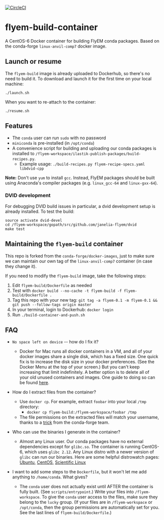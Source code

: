 [![CircleCI](https://circleci.com/gh/janelia-flyem/flyem-build-container/tree/master.svg?style=shield)](https://circleci.com/gh/janelia-flyem/flyem-build-container/tree/master)

# flyem-build-container

A CentOS-6 Docker container for building FlyEM conda packages.
Based on the conda-forge `linux-anvil-comp7` docker image.


## Launch or resume

The `flyem-build` image is already uploaded to Dockerhub, so there's no need to build it.
To download and launch it for the first time on your local machine:

```
./launch.sh
``` 

When you want to re-attach to the container:

```
./resume.sh
```


## Features

- The `conda` user can run `sudo` with no password
- `miniconda` is pre-installed (in `/opt/conda`)
- A convenience script for building and uploading our conda packages is installed to `/flyem-workspace/ilastik-publish-packages/build-recipes.py`.
   - Example usage: `./build-recipes.py flyem-recipe-specs.yaml libdvid-cpp`

**Note:** Don't use `yum` to install `gcc`.  Instead, FlyEM packages should be built
using Anaconda's compiler packages (e.g. `linux_gcc-64` and `linux-gxx-64`).


### DVID development

For debugging DVID build issues in particular, a dvid development
setup is already installed.  To test the build:

```
source activate dvid-devel
cd /flyem-workspace/gopath/src/github.com/janelia-flyem/dvid
make test
```


## Maintaining the `flyem-build` container

This repo is forked from the `conda-forge/docker-images`, just to make sure we
can maintain our own tag of the `linux-anvil-comp7` container (in case they change it).

If you need to modify the `flyem-build` image, take the following steps:

1. Edit `flyem-build/Dockerfile` as needed
2. Test with `docker build --no-cache -t flyem-build -f flyem-build/Dockerfile .`
3. Tag this repo with your new tag: `git tag -a flyem-0.1 -m flyem-0.1 && git push --follow-tags origin master`
4. In your terminal, login to Dockerhub: `docker login`
5. Run `./build-container-and-push.sh`


## FAQ

- `No space left on device` -- how do I fix it?
   - Docker for Mac runs all docker containers in a VM, and all of your docker images share a single disk, which has a fixed size.
     One quick fix is to increase the disk size in your docker preferences.  (See the Docker Menu at the top of your screen.)
     But you can't keep increasing that limit indefinitely.  A better option is to delete all of your old unused containers and images.
     One guide to doing so can be found [here](http://jimhoskins.com/2013/07/27/remove-untagged-docker-images.html).

- How do I extract files from the container?
   - Use `docker cp`.  For example, extract `foobar` into your local `/tmp` directory:
      - `docker cp flyem-build:/flyem-workspace/foobar /tmp`
   - The file permissions on the extracted files will match your username, thanks to a [trick][] from the conda-forge team.

- Who can use the binaries I generate in the container?
   - Almost any Linux user. Our conda packages have no external dependencies except for `glibc.so`.
     The container is running CentOS-6, which uses `glibc 2.12`.
     Any Linux distro with a newer version of `glibc` can run our binaries.
     Here are some helpful distrowatch pages: [Ubuntu][], [CentOS][], [Scientific Linux][]

- I want to add some steps to the `Dockerfile`, but it won't let me add anything to `/home/conda`.  What gives?
   - The `conda` user does not actually exist until AFTER the container is fully built.  (See `scripts/entrypoint`.)
     Write your files into `/flyem-workspace`.  To give the `conda` user access to the files, make sure they belong
     to the `lucky` group.  (If your files are in `/flyem-workspace` or `/opt/conda`, then the group permissions are
     automatically set for you.  See the last lines of `flyem-build/Dockerfile`.)
     
[trick]: https://github.com/janelia-flyem/flyem-build-container/blob/master/scripts/entrypoint#L3-L5
[CentOS]: https://distrowatch.com/table.php?distribution=centos
[Ubuntu]: https://distrowatch.com/table.php?distribution=ubuntu
[Scientific Linux]: https://distrowatch.com/table.php?distribution=scientific
